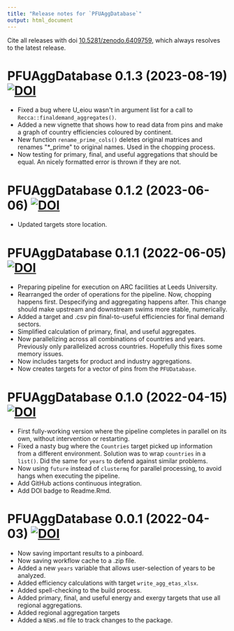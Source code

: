 ```yaml
---
title: "Release notes for `PFUAggDatabase`"
output: html_document
---
```


Cite all releases with doi [10.5281/zenodo.6409759](https://doi.org/10.5281/zenodo.6409759), 
which always resolves to the latest release.

# PFUAggDatabase 0.1.3 (2023-08-19) [![DOI](https://zenodo.org/badge/DOI/10.5281/zenodo.8265840.svg)](https://doi.org/10.5281/zenodo.8265840)

* Fixed a bug where U_eiou wasn't in argument list 
  for a call to `Recca::finaldemand_aggregates()`.
* Added a new vignette that shows how to 
  read data from pins and make a graph of 
  country efficiencies coloured by continent.
* New function `rename_prime_cols()` deletes original matrices and 
  renames "*_prime" to original names.
  Used in the chopping process.
* Now testing for primary, final, and useful
  aggregations that should be equal.
  An nicely formatted error is thrown if they are not.


# PFUAggDatabase 0.1.2 (2023-06-06) [![DOI](https://zenodo.org/badge/DOI/10.5281/zenodo.8011597.svg)](https://doi.org/10.5281/zenodo.8011597)

* Updated targets store location.


# PFUAggDatabase 0.1.1 (2022-06-05) [![DOI](https://zenodo.org/badge/DOI/10.5281/zenodo.8007869.svg)](https://doi.org/10.5281/zenodo.8007869)

* Preparing pipeline for execution on ARC facilities at Leeds University.
* Rearranged the order of operations for the pipeline.
  Now, chopping happens first.
  Despecifying and aggregating happens after.
  This change should make upstream and downstream swims
  more stable, numerically.
* Added a target and .csv pin final-to-useful efficiencies
  for final demand sectors.
* Simplified calculation of primary, final, and useful aggregates.
* Now parallelizing across all combinations of countries and years.
  Previously only parallelized across countries.
  Hopefully this fixes some memory issues.
* Now includes targets for product and industry aggregations.
* Now creates targets for a vector of pins from the `PFUDatabase`.


# PFUAggDatabase 0.1.0 (2022-04-15) [![DOI](https://zenodo.org/badge/DOI/10.5281/zenodo.6463858.svg)](https://doi.org/10.5281/zenodo.6463858)

* First fully-working version where the pipeline
  completes in parallel on its own,
  without intervention or restarting.
* Fixed a nasty bug where the `Countries` target picked up
  information from a different environment.
  Solution was to wrap `countries` in a `list()`.
  Did the same for `years` to defend against similar problems.
* Now using `future` instead of `clustermq` for parallel processing,
  to avoid hangs when executing the pipeline.
* Add GitHub actions continuous integration.
* Add DOI badge to Readme.Rmd.


# PFUAggDatabase 0.0.1 (2022-04-03) [![DOI](https://zenodo.org/badge/DOI/10.5281/zenodo.6409760.svg)](https://doi.org/10.5281/zenodo.6409760)

* Now saving important results to a pinboard.
* Now saving workflow cache to a .zip file.
* Added a new `years` variable that allows user-selection of years to be analyzed.
* Added efficiency calculations with target `write_agg_etas_xlsx`.
* Added spell-checking to the build process.
* Added primary, final, and useful energy and exergy targets
  that use all regional aggregations.
* Added regional aggregation targets
* Added a `NEWS.md` file to track changes to the package.
